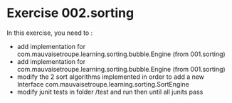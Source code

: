 # Exercise 002.sorting

In this exercise, you need to :
- add implementation for com.mauvaisetroupe.learning.sorting.bubble.Engine (from 001.sorting)
- add implementation for com.mauvaisetroupe.learning.sorting.bubble.Engine (from 001.sorting)
- modify the 2 sort algorithms implemented in order to add a new Interface com.mauvaisetroupe.learning.sorting.SortEngine
- modify junit tests in folder /test and run then until all junits pass
 